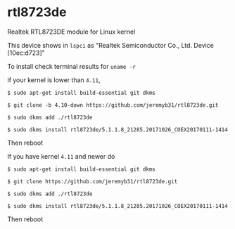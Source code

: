 # rtl8723de
Realtek RTL8723DE module for Linux kernel

This device shows in `lspci` as "Realtek Semiconductor Co., Ltd. Device [10ec:d723]"

To install check terminal results for `uname -r`

 if your kernel is lower than `4.11`,
``` 
$ sudo apt-get install build-essential git dkms
```
```
$ git clone -b 4.10-down https://github.com/jeremyb31/rtl8723de.git
```
```
$ sudo dkms add ./rtl8723de
```
```
$ sudo dkms install rtl8723de/5.1.1.8_21285.20171026_COEX20170111-1414
```
Then reboot

If you have kernel `4.11` and newer do
```
$ sudo apt-get install build-essential git dkms
```
```
$ git clone https://github.com/jeremyb31/rtl8723de.git
```
```
$ sudo dkms add ./rtl8723de
```
```
$ sudo dkms install rtl8723de/5.1.1.8_21285.20171026_COEX20170111-1414
```
Then reboot
